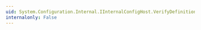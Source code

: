```yaml
---
uid: System.Configuration.Internal.IInternalConfigHost.VerifyDefinitionAllowed(System.String,System.Configuration.ConfigurationAllowDefinition,System.Configuration.ConfigurationAllowExeDefinition,System.Configuration.Internal.IConfigErrorInfo)
internalonly: False
---
```

